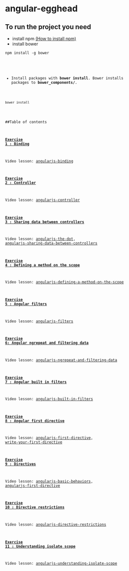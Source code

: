 # angular-egghead
## To run the project you need
* install npm [(How to install npm)](http://blog.npmjs.org/post/85484771375/how-to-install-npm) 
* install bower
<pre><code>npm install -g bower</pre><c/ode>
* Install packages with **bower install**. Bower installs packages to **bower_components/**.
<pre><code>bower install</code></pre>

##Table of contents
#### [Exercise 1 : Binding](https://github.com/aniaw/angular-egghead/tree/exercise1)
Video lesson: [angularjs-binding](https://egghead.io/lessons/angularjs-binding)
#### [Exercise 2 : Controller](https://github.com/aniaw/angular-egghead/tree/exercise2)
Video lesson: [angularjs-controller](https://egghead.io/lessons/angularjs-controller)
#### [Exercise 3 : Sharing data between controllers](https://github.com/aniaw/angular-egghead/tree/exercise3)
Video lesson: [angularjs-the-dot](https://egghead.io/lessons/angularjs-the-dot), [angularjs-sharing-data-between-controllers](https://egghead.io/lessons/angularjs-sharing-data-between-controllers)
#### [Exercise 4 : Defining a method on the scope](https://github.com/aniaw/angular-egghead/tree/exercise4)
Video lesson: [angularjs-defining-a-method-on-the-scope](https://egghead.io/lessons/angularjs-defining-a-method-on-the-scope)
#### [Exercise 5 : Angular filters](https://github.com/aniaw/angular-egghead/tree/exercise5)
Video lesson: [angularjs-filters](https://egghead.io/lessons/angularjs-filters)
#### [Exercise 6: Angular ngrepeat and filtering data](https://github.com/aniaw/angular-egghead/tree/exercise6)
Video lesson: [angularjs-ngrepeat-and-filtering-data](https://egghead.io/lessons/angularjs-ngrepeat-and-filtering-data)
#### [Exercise 7 : Angular built in filters](https://github.com/aniaw/angular-egghead/tree/exercise7)
Video lesson: [angularjs-built-in-filters](https://egghead.io/lessons/angularjs-built-in-filters)
#### [Exercise 8 : Angular first directive](https://github.com/aniaw/angular-egghead/tree/exercise8)
Video lesson: [angularjs-first-directive](https://egghead.io/lessons/angularjs-first-directive), [write-your-first-directive](https://egghead.io/lessons/write-your-first-directive)
#### [Exercise 9 : Directives](https://github.com/aniaw/angular-egghead/tree/exercise9)
Video lesson: [angularjs-basic-behaviors](https://egghead.io/lessons/angularjs-basic-behaviors), [angularjs-first-directive](https://egghead.io/lessons/angularjs-useful-behaviors)
#### [Exercise 10 : Directive restrictions](https://github.com/aniaw/angular-egghead/tree/exercise10)
Video lesson: [angularjs-directive-restrictions](https://egghead.io/lessons/angularjs-directive-restrictions)
#### [Exercise 11 : Understanding isolate scope](https://github.com/aniaw/angular-egghead/tree/exercise11)
Video lesson: [angularjs-understanding-isolate-scope](https://egghead.io/lessons/angularjs-understanding-isolate-scope)

